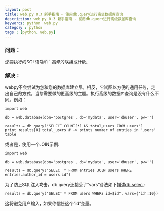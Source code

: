 ```yaml
---
layout: post
title: web.py 0.3 新手指南 - 使用db.query进行高级数据库查询
description: web.py 0.3 新手指南 - 使用db.query进行高级数据库查询
keywords: python, web.py
category : python
tags : [python, web.py]
---
```


### 问题：

您要执行的SQL语句如：高级的联接或计数。

### 解决：

webpy不会尝试为您和您的数据库建立层。相反，它试图以方便的通用任务，走出自己的方式，当您需要做的更高级的主题。执行高级的数据库查询是没有什么不同。例如：

    import web

    db = web.database(dbn='postgres', db='mydata', user='dbuser', pw='')
    
    results = db.query("SELECT COUNT(*) AS total_users FROM users")
    print results[0].total_users # -> prints number of entries in 'users' table


或者是，使用一个JOIN示例:

    import web
    
    db = web.database(dbn='postgres', db='mydata', user='dbuser', pw='')
    
    results = db.query("SELECT * FROM entries JOIN users WHERE entries.author_id = users.id")


为了防止SQL注入攻击，db.query还接受了“vars”语法如下描述[db.select](http://justjavac.com/python/2012/04/19/webpy-cookbook-select/):

    results = db.query("SELECT * FROM users WHERE id=$id", vars={'id':10})

这将避免用户输入，如果你信任这个“id”变量。